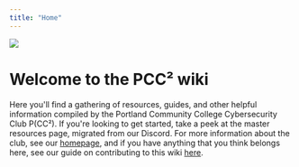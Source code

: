 ```yaml
---
title: "Home"
---
```

![](images/logoWhite.png)

# Welcome to the PCC² wiki

Here you'll find a gathering of resources, guides, and other helpful information compiled by the Portland Community College Cybersecurity Club P(CC²). If you're looking to get started, take a peek at the master resources page, migrated from our Discord. For more information about the club, see our [homepage](https://pcc-cybersecurity-club.github.io/), and if you have anything that you think belongs here, see our guide on contributing to this wiki [here](/contributing).
